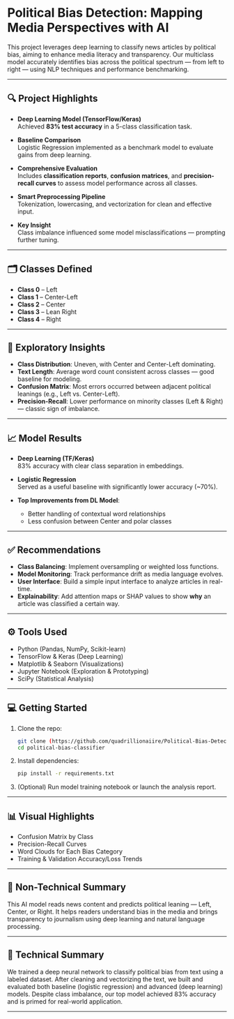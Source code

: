 # Political Bias Detection: Mapping Media Perspectives with AI

This project leverages deep learning to classify news articles by political bias, aiming to enhance media literacy and transparency. Our multiclass model accurately identifies bias across the political spectrum — from left to right — using NLP techniques and performance benchmarking.

---

## 🔍 Project Highlights

- **Deep Learning Model (TensorFlow/Keras)**  
  Achieved **83% test accuracy** in a 5-class classification task.
  
- **Baseline Comparison**  
  Logistic Regression implemented as a benchmark model to evaluate gains from deep learning.

- **Comprehensive Evaluation**  
  Includes **classification reports**, **confusion matrices**, and **precision-recall curves** to assess model performance across all classes.

- **Smart Preprocessing Pipeline**  
  Tokenization, lowercasing, and vectorization for clean and effective input.

- **Key Insight**  
  Class imbalance influenced some model misclassifications — prompting further tuning.

---

## 🗂️ Classes Defined

- **Class 0** – Left  
- **Class 1** – Center-Left  
- **Class 2** – Center  
- **Class 3** – Lean Right  
- **Class 4** – Right

---

## 🧪 Exploratory Insights

- **Class Distribution**: Uneven, with Center and Center-Left dominating.
- **Text Length**: Average word count consistent across classes — good baseline for modeling.
- **Confusion Matrix**: Most errors occurred between adjacent political leanings (e.g., Left vs. Center-Left).
- **Precision-Recall**: Lower performance on minority classes (Left & Right) — classic sign of imbalance.

---

## 📈 Model Results

- **Deep Learning (TF/Keras)**  
  83% accuracy with clear class separation in embeddings.

- **Logistic Regression**  
  Served as a useful baseline with significantly lower accuracy (~70%).

- **Top Improvements from DL Model**:  
  - Better handling of contextual word relationships  
  - Less confusion between Center and polar classes

---

## ✅ Recommendations

- **Class Balancing**: Implement oversampling or weighted loss functions.
- **Model Monitoring**: Track performance drift as media language evolves.
- **User Interface**: Build a simple input interface to analyze articles in real-time.
- **Explainability**: Add attention maps or SHAP values to show **why** an article was classified a certain way.

---

## ⚙️ Tools Used

- Python (Pandas, NumPy, Scikit-learn)  
- TensorFlow & Keras (Deep Learning)  
- Matplotlib & Seaborn (Visualizations)  
- Jupyter Notebook (Exploration & Prototyping)  
- SciPy (Statistical Analysis)  

---

## 💻 Getting Started

1. Clone the repo:
   ```bash
   git clone (https://github.com/quadrillionaiire/Political-Bias-Detection.git)
   cd political-bias-classifier
   ```

2. Install dependencies:
   ```bash
   pip install -r requirements.txt
   ```

3. (Optional) Run model training notebook or launch the analysis report.

---

## 📊 Visual Highlights

- Confusion Matrix by Class  
- Precision-Recall Curves  
- Word Clouds for Each Bias Category  
- Training & Validation Accuracy/Loss Trends

---

## 🧾 Non-Technical Summary

This AI model reads news content and predicts political leaning — Left, Center, or Right. It helps readers understand bias in the media and brings transparency to journalism using deep learning and natural language processing.

---

## 🧠 Technical Summary

We trained a deep neural network to classify political bias from text using a labeled dataset. After cleaning and vectorizing the text, we built and evaluated both baseline (logistic regression) and advanced (deep learning) models. Despite class imbalance, our top model achieved 83% accuracy and is primed for real-world application.

---
